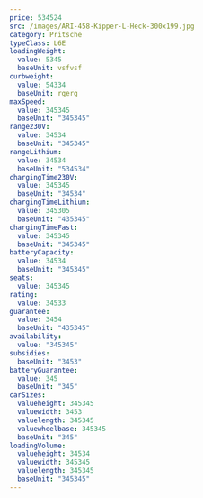 ```yaml
---
price: 534524
src: /images/ARI-458-Kipper-L-Heck-300x199.jpg
category: Pritsche
typeClass: L6E
loadingWeight:
  value: 5345
  baseUnit: vsfvsf
curbweight:
  value: 54334
  baseUnit: rgerg
maxSpeed:
  value: 345345
  baseUnit: "345345"
range230V:
  value: 34534
  baseUnit: "345345"
rangeLithium:
  value: 34534
  baseUnit: "534534"
chargingTime230V:
  value: 345345
  baseUnit: "34534"
chargingTimeLithium:
  value: 345305
  baseUnit: "435345"
chargingTimeFast:
  value: 345345
  baseUnit: "345345"
batteryCapacity:
  value: 34534
  baseUnit: "345345"
seats:
  value: 345345
rating:
  value: 34533
guarantee:
  value: 3454
  baseUnit: "435345"
availability:
  value: "345345"
subsidies:
  baseUnit: "3453"
batteryGuarantee:
  value: 345
  baseUnit: "345"
carSizes:
  valueheight: 345345
  valuewidth: 3453
  valuelength: 345345
  valuewheelbase: 345345
  baseUnit: "345"
loadingVolume:
  valueheight: 34534
  valuewidth: 345345
  valuelength: 345345
  baseUnit: "345345"
---
```

